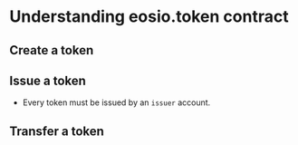 # Understanding eosio.token contract

## Create a token

## Issue a token
  * Every token must be issued by an `issuer` account.

## Transfer a token
